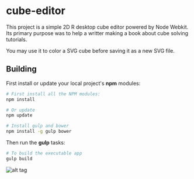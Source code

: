 # cube-editor 

This project is a simple 2D R desktop cube editor powered by Node Webkit.
Its primary purpose was to help a writter making a book about cube solving tutorials.

You may use it to color a SVG cube before saving it as a new SVG file.

## <a name="building"></a> Building

First install or update your local project's **npm** modules:

```bash
# First install all the NPM modules:
npm install

# Or update
npm update
```

```bash
# Install gulp and bower
npm install -g gulp bower
```

Then run the **gulp** tasks:

```bash
# To build the executable app
gulp build
```

![alt tag](https://raw.githubusercontent.com/akakwel/cube-editor/develop/cube-editor.gif)